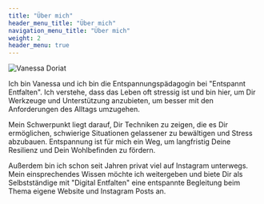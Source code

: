 ```yaml
---
title: "Über mich"
header_menu_title: "Über mich"
navigation_menu_title: "Über mich"
weight: 2
header_menu: true
---
```


![Vanessa Doriat](images/VanessaDoriat.jpg)

Ich bin Vanessa und ich bin die Entspannungspädagogin bei "Entspannt Entfalten". Ich verstehe, dass das Leben oft stressig ist und bin hier, um Dir Werkzeuge und Unterstützung anzubieten, um besser mit den Anforderungen des Alltags umzugehen.

Mein Schwerpunkt liegt darauf, Dir Techniken zu zeigen, die es Dir ermöglichen, schwierige Situationen gelassener zu bewältigen und Stress abzubauen. Entspannung ist für mich ein Weg, um langfristig Deine Resilienz und Dein Wohlbefinden zu fördern.

Außerdem bin ich schon seit Jahren privat viel auf Instagram unterwegs. Mein einsprechendes Wissen möchte ich weitergeben und biete Dir als Selbstständige mit "Digital Entfalten" eine entspannte Begleitung beim Thema eigene Website und Instagram Posts an.

